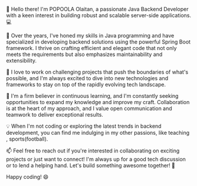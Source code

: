👋 Hello there! I'm POPOOLA Olaitan, a passionate Java Backend Developer with a keen interest in building robust and scalable server-side applications. 💻

🚀 Over the years, I've honed my skills in Java programming and have specialized in developing backend solutions using the powerful Spring Boot framework. I thrive on crafting efficient and elegant code that not only meets the requirements but also emphasizes maintainability and extensibility.

🔧 I love to work on challenging projects that push the boundaries of what's possible, and I'm always excited to dive into new technologies and frameworks to stay on top of the rapidly evolving tech landscape.

🌱 I'm a firm believer in continuous learning, and I'm constantly seeking opportunities to expand my knowledge and improve my craft. Collaboration is at the heart of my approach, and I value open communication and teamwork to deliver exceptional results.

💡 When I'm not coding or exploring the latest trends in backend development, you can find me indulging in my other passions, like teaching , sports(football).

📫 Feel free to reach out if you're interested in collaborating on exciting projects or just want to connect! I'm always up for a good tech discussion or to lend a helping hand. Let's build something awesome together! 🤝

Happy coding! 😄
